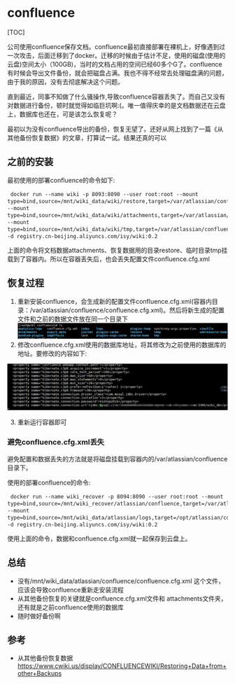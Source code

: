 # confluence

[TOC]

公司使用confluence保存文档。confluence最初直接部署在裸机上，好像遇到过一次攻击，后面迁移到了docker。迁移的时候由于估计不足，使用的磁盘(使用的云盘)空间太小（100GB)，当时的文档占用的空间已经60多个G了。confluence有时候会导出文件备份，就会把磁盘占满。我也不得不经常去处理磁盘满的问题，由于我的原因，没有去彻底解决这个问题。

直到最近，同事不知做了什么骚操作,导致confluence容器丢失了。而自己又没有对数据进行备份，顿时就觉得如临巨坑啊:(。唯一值得庆幸的是文档数据还在云盘上，数据库也还在，可是该怎么恢复呢？

最初以为没有confluence导出的备份，恢复无望了。还好从网上找到了一篇《从其他备份恢复数据》的文章，打算试一试。结果还真的可以



## 之前的安装

最初使用的部署confluence的命令如下:

~~~shell
 docker run --name wiki -p 8093:8090 --user root:root --mount type=bind,source=/mnt/wiki_data/wiki/restore,target=/var/atlassian/confluence/restore --mount type=bind,source=/mnt/wiki_data/wiki/attachments,target=/var/atlassian/confluence/attachments --mount type=bind,source=/mnt/wiki_data/wiki/tmp,target=/var/atlassian/confluence/temp -d registry.cn-beijing.aliyuncs.com/isy/wiki:0.2
~~~

上面的命令将文档数据attachments、恢复数据用的目录restore、临时目录tmp挂载到了容器内。所以在容器丢失后，也会丢失配置文件confluence.cfg.xml



## 恢复过程

1. 重新安装confluence，会生成新的配置文件confluence.cfg.xml(容器内目录：/var/atlassian/confluence/confluence.cfg.xml)。然后将新生成的配置文件和之前的数据文件放在同一个目录下![image-20201013144234062](${img}/image-20201013144234062.png)
2. 修改confluence.cfg.xml使用的数据库地址，将其修改为之前使用的数据库的地址。要修改的内容如下:

![image-20201013144333137](${img}/image-20201013144333137.png)

3. 重新运行容器即可

### 避免confluence.cfg.xml丢失

避免配置和数据丢失的方法就是将磁盘挂载到容器内的/var/atlassian/confluence目录下。

使用的部署confluence的命令:

~~~shell
 docker run --name wiki_recover -p 8094:8090 --user root:root --mount type=bind,source=/mnt/wiki_recover/atlassian/confluence,target=/var/atlassian/confluence --mount type=bind,source=/mnt/wiki_data/atlassian/logs,target=/opt/atlassian/confluence/logs -d registry.cn-beijing.aliyuncs.com/isy/wiki:0.2

~~~

使用上面的命令，数据和confluence.cfg.xml就一起保存到云盘上。

## 总结

* 没有/mnt/wiki_data/atlassian/confluence/confluence.cfg.xml 这个文件，应该会导致confluence重新走安装流程
* 从其他备份恢复的关键就是confluence.cfg.xml文件和 attachments文件夹，还有就是之前confluence使用的数据库
* 随时做好备份啊



## 参考

* 从其他备份恢复数据 https://www.cwiki.us/display/CONFLUENCEWIKI/Restoring+Data+from+other+Backups 